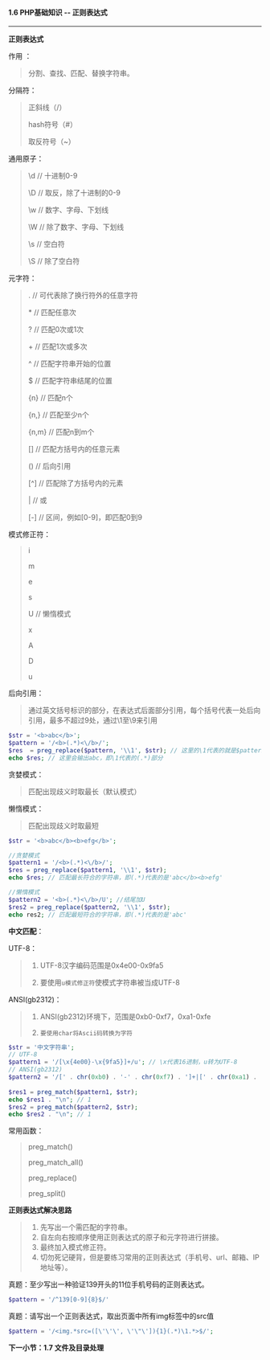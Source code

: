 #### 1.6 PHP基础知识 -- 正则表达式
***

**正则表达式**

作用 ：

> 分割、查找、匹配、替换字符串。

分隔符：

> 正斜线（/）
> 
> hash符号（#）
> 
> 取反符号（~）

通用原子：

> \d // 十进制0-9
> 
> \D // 取反，除了十进制的0-9
> 
> \w // 数字、字母、下划线
> 
> \W // 除了数字、字母、下划线
> 
> \s // 空白符
> 
> \S // 除了空白符

元字符：
> . // 可代表除了换行符外的任意字符
> 
> \* // 匹配任意次
> 
> ? // 匹配0次或1次
> 
> \+ // 匹配1次或多次
> 
> ^ // 匹配字符串开始的位置
> 
> $ // 匹配字符串结尾的位置
> 
> {n} // 匹配n个
> 
> {n,} // 匹配至少n个
> 
> {n,m} // 匹配n到m个
> 
> [] // 匹配方括号内的任意元素
> 
> () // 后向引用
> 
> [^] // 匹配除了方括号内的元素
> 
> | // 或
> 
> [-] // 区间，例如[0-9]，即匹配0到9

模式修正符：

> i
> 
> m
> 
> e 
> 
> s
> 
> U // 懒惰模式
> 
> x
> 
> A
> 
> D
> 
> u

后向引用：

> 通过英文括号标识的部分，在表达式后面部分引用，每个括号代表一处后向引用，最多不超过9处，通过\1至\9来引用
```php
$str = '<b>abc</b>';
$pattern = '/<b>(.*)<\/b>/';
$res  = preg_replace($pattern, '\\1', $str); // 这里的\1代表的就是$pattern中括号括起来部分匹配到的字符串，通过\1的形式可以识别并在正则表达式或其它地方引用。
echo $res; // 这里会输出abc，即\1代表的(.*)部分
```

贪婪模式：

> 匹配出现歧义时取最长（默认模式）

懒惰模式：

> 匹配出现歧义时取最短

```php
$str = '<b>abc</b><b>efg</b>';

//贪婪模式
$pattern1 = '/<b>(.*)<\/b>/';
$res = preg_replace($pattern1, '\\1', $str);
echo $res; // 匹配最长符合的字符串，即(.*)代表的是'abc</b><b>efg'

//懒惰模式
$pattern2 = '<b>(.*)<\/b>/U'; //结尾加U
$res2 = preg_replace($pattern2, '\\1', $str);
echo res2; // 匹配最短符合的字符串，即(.*)代表的是'abc'
```

**中文匹配**：

UTF-8：
> 1. UTF-8汉字编码范围是0x4e00-0x9fa5
> 
> 2. 要使用`u模式修正符`使模式字符串被当成UTF-8


ANSI(gb2312)：
> 1. ANSI(gb2312)环境下，范围是0xb0-0xf7，0xa1-0xfe
> 
> 2. `要使用char将Ascii码转换为字符`

```php
$str = '中文字符串';
// UTF-8
$pattern1 = '/[\x{4e00}-\x{9fa5}]+/u'; // \x代表16进制，u转为UTF-8
// ANSI(gb2312)
$pattern2 = '/[' . chr(0xb0) . '-' . chr(0xf7) . ']+|[' . chr(0xa1) . '-' . chr(0xfe) . ']+/';
 
$res1 = preg_match($pattern1, $str);
echo $res1 . "\n"; // 1
$res2 = preg_match($pattern2, $str);
echo $res2 . "\n"; // 1
```


常用函数：

> preg_match()
> 
> preg_match_all()
> 
> preg_replace()
> 
> preg_split()

**正则表达式解决思路**
> 1. 先写出一个需匹配的字符串。
> 2. 自左向右按顺序使用正则表达式的原子和元字符进行拼接。
> 3. 最终加入模式修正符。
> 4. 切勿死记硬背，但是要练习常用的正则表达式（手机号、url、邮箱、IP地址等）。

真题：至少写出一种验证139开头的11位手机号码的正则表达式。
```php
$pattern = '/^139[0-9]{8}$/'
```

真题：请写出一个正则表达式，取出页面中所有img标签中的src值
```php
$pattern = '/<img.*src=([\'\'\', \'\"\']){1}(.*)\1.*>$/';
```
**下一小节：1.7 文件及目录处理**